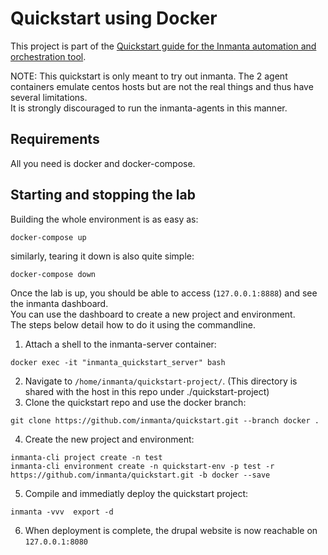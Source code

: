 # Quickstart using Docker

This project is part of the [Quickstart guide for the Inmanta automation and orchestration tool](https://docs.inmanta.com/community/latest/quickstart.html).  

NOTE:
This quickstart is only meant to try out inmanta.
The 2 agent containers emulate centos hosts but are not the real things and thus have several limitations.  
It is strongly discouraged to run the inmanta-agents in this manner.  

## Requirements

All you need is docker and docker-compose.  

## Starting and stopping the lab

Building the whole environment is as easy as:  

`docker-compose up`

similarly, tearing it down is also quite simple:  

`docker-compose down`

Once the lab is up, you should be able to access (`127.0.0.1:8888`) and see the inmanta dashboard.  
You can use the dashboard to create a new project and environment.  
The steps below detail how to do it using the commandline.  

1. Attach a shell to the inmanta-server container:  

`docker exec -it "inmanta_quickstart_server" bash`

2. Navigate to `/home/inmanta/quickstart-project/`. (This directory is shared with the host in this repo under ./quickstart-project)
3. Clone the quickstart repo and use the docker branch:

`git clone https://github.com/inmanta/quickstart.git --branch docker .`

4. Create the new project and environment:

```
inmanta-cli project create -n test
inmanta-cli environment create -n quickstart-env -p test -r https://github.com/inmanta/quickstart.git -b docker --save
```

5. Compile and immediatly deploy the quickstart project:

`inmanta -vvv  export -d`

6. When deployment is complete, the drupal website is now reachable on `127.0.0.1:8080`
